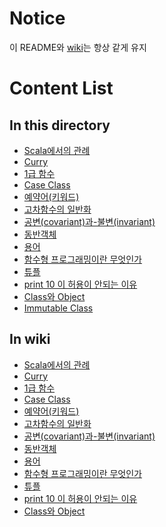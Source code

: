 # Notice
  이 README와 [wiki](../../../wiki)는 항상 같게 유지 

# Content List
## In this directory
- [Scala에서의 관례](Scala%20Convention.md)
- [Curry](http://loustler.io/2016/10/30/scala_partial_application/)
- [1급 함수](First%20Class.md)
- [Case Class](Case%20Class.md)
- [예약어(키워드)](keyword.md)
- [고차함수의 일반화](HOF(Higher%20Order%20Function).md)
- [공변(covariant)과-불변(invariant)](convariant%20and%20invariant.md)
- [동반객체](Companion%20Object.md)
- [용어](term.md)
- [함수형 프로그래밍이란 무엇인가](what%20is%20functional%20programming.md)
- [튜플](tuple.md)
- [print 10 이 허용이 안되는 이유](Not%20Allow%20println%2010.md)
- [Class와 Object](Class%20and%20Object.md)
- [Immutable Class](Immutable%20Object.md)

## In wiki
- [Scala에서의 관례](../../../wiki/Scala에서의-관례)
- [Curry](http://loustler.io/2016/10/30/scala_partial_application/)
- [1급 함수](../../../wiki/First-Class)
- [Case Class](../../../wiki/Case-Class)
- [예약어(키워드)](../../../wiki/keyword)
- [고차함수의 일반화](../../../wiki/고차함수-일반화)
- [공변(covariant)과-불변(invariant)](../../../wiki/공변(covariant)과-불변(invariant))
- [동반객체](../../../wiki/동반-객체)
- [용어](../../../wiki/용어)
- [함수형 프로그래밍이란 무엇인가](../../../wiki/함수형-프로그래밍이란-무엇인가%3F)
- [튜플](../../../wiki/Tuple)
- [print 10 이 허용이 안되는 이유](../../../wiki/println-10-이-허용되지-않는-이유)
- [Class와 Object](../../../wiki/Class-and-Object)